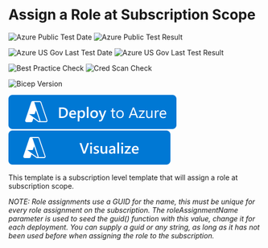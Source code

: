 # Assign a Role at Subscription Scope

![Azure Public Test Date](https://azurequickstartsservice.blob.core.windows.net/badges/subscription-deployments/subscription-role-assignment/PublicLastTestDate.svg)
![Azure Public Test Result](https://azurequickstartsservice.blob.core.windows.net/badges/subscription-deployments/subscription-role-assignment/PublicDeployment.svg)

![Azure US Gov Last Test Date](https://azurequickstartsservice.blob.core.windows.net/badges/subscription-deployments/subscription-role-assignment/FairfaxLastTestDate.svg)
![Azure US Gov Last Test Result](https://azurequickstartsservice.blob.core.windows.net/badges/subscription-deployments/subscription-role-assignment/FairfaxDeployment.svg)

![Best Practice Check](https://azurequickstartsservice.blob.core.windows.net/badges/subscription-deployments/subscription-role-assignment/BestPracticeResult.svg)
![Cred Scan Check](https://azurequickstartsservice.blob.core.windows.net/badges/subscription-deployments/subscription-role-assignment/CredScanResult.svg)

![Bicep Version](https://azurequickstartsservice.blob.core.windows.net/badges/subscription-deployments/subscription-role-assignment/BicepVersion.svg)

[![Deploy To Azure](https://raw.githubusercontent.com/Azure/azure-quickstart-templates/master/1-CONTRIBUTION-GUIDE/images/deploytoazure.svg?sanitize=true)](https://portal.azure.com/#create/Microsoft.Template/uri//https%3A%2F%2Fraw.githubusercontent.com%2FPrezSeah%2Fgalleryres%2Fmain%2Fresource-template-automation%2Fsubscription-deployments%2Fsubscription-role-assignment%2Fazuredeploy.json)
[![Visualize](https://raw.githubusercontent.com/Azure/azure-quickstart-templates/master/1-CONTRIBUTION-GUIDE/images/visualizebutton.svg?sanitize=true)](http://armviz.io/#/?load=/https%3A%2F%2Fraw.githubusercontent.com%2FPrezSeah%2Fgalleryres%2Fmain%2Fresource-template-automation%2Fsubscription-deployments%2Fsubscription-role-assignment%2Fazuredeploy.json)   

This template is a subscription level template that will assign a role at subscription scope.

*NOTE: Role assignments use a GUID for the name, this must be unique for every role assignment on the subscription.  The roleAssignmentName parameter is used to seed the guid() function with this value, change it for each deployment.  You can supply a guid or any string, as long as it has not been used before when assigning the role to the subscription.*
